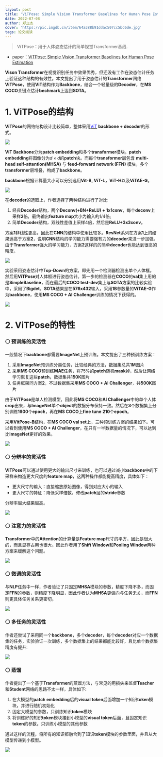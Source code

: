 ```yaml
---
layout: post
title: 'ViTPose: Simple Vision Transformer Baselines for Human Pose Estimation'
date: 2022-07-08
author: 郑之杰
cover: 'https://pic.imgdb.cn/item/64a388b91ddac507cc5bc6de.jpg'
tags: 论文阅读
---
```


> ViTPose：用于人体姿态估计的简单视觉Transformer基线.

- paper：[ViTPose: Simple Vision Transformer Baselines for Human Pose Estimation](https://arxiv.org/abs/2204.12484)

**Vison Transformer**在视觉识别任务中效果优秀，但还没有工作在姿态估计任务上验证这种结构的有效性。本文提出了用于姿态估计的**Transformer**网络**ViTPose**，使用**ViT**结构作为**Backbone**，结合一个轻量级的**Decoder**，在**MS COCO**关键点估计**bechmark**上达到**SOTA**。

# 1. ViTPose的结构

**ViTPose**的网络结构设计比较简单，整体采用[<font color=Blue>ViT</font>](https://0809zheng.github.io/2020/12/30/vit.html) **backbone + decoder**的形式。

![](https://pic.imgdb.cn/item/64a38a991ddac507cc5f767b.jpg)

**ViT Backbone**分为**patch embedding**和多个**transformer**模块。**patch embedding**将图像分为$d\times d$的**patch**块。而每个**transformer**层包含 **multi-head self-attention(MHSA)** 与 **feed-forward network (FFN)** 模块。多个**transformer**层堆叠，构成了**backbone**。

**backbone**根据计算量大小可以分别选用**Vit-B, ViT-L，ViT-H**以及**ViTAE-G**。

![](https://pic.imgdb.cn/item/64a38b991ddac507cc61b362.jpg)

在**decoder**的选取上，作者选择了两种结构进行了对比:
1. 经典**Decoder**结构，两个**Deconv(+BN+ReLU) + 1x1conv**，每个**deconv**上采样**2**倍，最终输出**feature map**大小为输入的$1/4$倍;
2. 简单**Decoder**结构，双线性差值上采样$4$倍，然后是**ReLU+3x3conv**。

方案**1**非线性更高，因此在**CNN**的结构中使用比较多。**ResNet**系列在方案**1**上的结果远高于方案**2**，说明**CNN**结构的学习能力需要强有力的**decoder**来进一步加强。由于**Transformer**强大的学习能力，方案**2**这样的的简单**decoder**也能达到很高的精度。

![](https://pic.imgdb.cn/item/64a38d051ddac507cc64e956.jpg)

实验采用姿态估计中**Top-Down**的方案，即先用一个检测器检测出单个人体框，然后用**ViTPose**对人体框进行姿态估计。第一步的检测器在**COCO**的**val**集上用的是**SimpleBaseline**，而在最后的**COCO test-dev**集上与**SOTA**方案的比较实验中，采用了**Bigdet**。**SOTA**结果是在**576x432**输入，采用**1B**参数量的**ViTAE-G**作为**backbone**，使用**MS COCO + AI Challenger**训练的情况下获得的。

![](https://pic.imgdb.cn/item/64a391b71ddac507cc6cd092.jpg)

# 2. ViTPose的特性

### ⚪ 预训练的灵活性

一般情况下**backbone**都需要**ImageNet**上预训练。本文提出了三种预训练方案： 
1. 采用**ImageNet**预训练分类任务，比较经典的方法，数据集总共**1M**图片
2. 采用**MS COCO**预训练**MAE**任务，将$75\%$的**patch**随机**mask**掉，然后让网络学习恢复这些**patch**，数据集共**150K**图片
3. 任务框架同方案**2**，不过数据集采用**MS COCO + AI Challenger**，共**500K**图片

由于**ViTPose**是单人检测模型，因此将**MS COCO**和**AI Challenger**中的单个人体**crop**出来，与**ImageNet**单个**object**的数据分布保持一致。然后在**3**个数据集上分别训练**1600**个**epoch**，再在**MS COCO**上**fine tune** **210**个**epoch**。

采用**VitPose-B**结构，在**MS COCO val set**上，三种预训练方案的结果如下。可以看到使用**MS COCO + AI Challenger**，在只有一半数据量的情况下，可以达到比**ImageNet**更好的效果。

![](https://pic.imgdb.cn/item/64a38f941ddac507cc6949b4.jpg)

### ⚪ 分辨率的灵活性

**ViTPose**可以通过使用更大的输出尺寸来训练，也可以通过减小**backbone**中的下采样来构造更大尺度的**feature map**，这两种操作都能提高精度，具体如下：
- 更大尺寸的输入：直接缩放原始图像，得到对应大小的输入 
- 更大尺寸的特征：降低采样倍数，修改**patch**层的**stride**参数

分辨率越大结果越高。

![](https://pic.imgdb.cn/item/64a38fee1ddac507cc69df61.jpg)

### ⚪ 注意力的灵活性

**Transformer**中的**Attention**的计算量是**Feature map**尺寸的平方，因此是很大的，而且显存占用也很大。因此作者用了**Shift Window**和**Pooling Window**两种方案来缓解这个问题。

![](https://pic.imgdb.cn/item/64a3904b1ddac507cc6a82d7.jpg)

### ⚪ 微调的灵活性

与**NLP**任务中一样，作者验证了只固定**MHSA**模块的参数，精度下降不多，而固定**FFN**的参数，则精度下降明显，因此作者认为**MHSA**更偏向与任务无关，而**FFN**则更具体任务关系更密切。

![](https://pic.imgdb.cn/item/64a390881ddac507cc6adbd4.jpg)

### ⚪ 多任务的灵活性

作者还尝试了采用同一个**backbone**，多个**decoder**，每个**decoder**对应一个数据集的任务，实验验证一次训练，多个数据集上的结果都能比较好，且比单个数据集精度有提升:

![](https://pic.imgdb.cn/item/64a390c31ddac507cc6b37aa.jpg)

### ⚪ 蒸馏

作者提出了一个基于**Transformer**的蒸馏方法，与常见的用损失来监督**Teacher**和**Student**网络的思路不太一样，具体如下:
1. 在大模型的**patch embedding**后的**visual token**后面增加一个知识**token**模块，并进行随机初始化 
2. 固定大模型的参数，只训练知识**token**模块 
3. 将训练好的知识**token**模块接到小模型的**visual token**后面，且固定知识**token**的参数，只训练小模型的其他参数

通过这样的流程，将所有的知识都融合到了知识**token**模块的参数里面，并且从大模型传递到小模型。

![](https://pic.imgdb.cn/item/64a391291ddac507cc6be18c.jpg)

